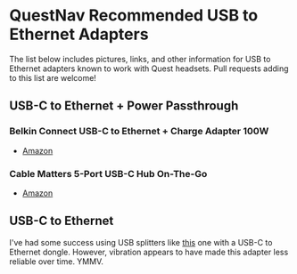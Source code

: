 # QuestNav Recommended USB to Ethernet Adapters

The list below includes pictures, links, and other information for USB to Ethernet adapters known to work with Quest headsets. Pull requests adding to this list are welcome!

## USB-C to Ethernet + Power Passthrough

### Belkin Connect USB-C to Ethernet + Charge Adapter 100W
- [Amazon](https://a.co/d/grTsVxG)

### Cable Matters 5-Port USB-C Hub On-The-Go
- [Amazon](https://a.co/d/72hhWqz)

## USB-C to Ethernet

I've had some success using USB splitters like [this](https://a.co/d/42pHOMf) one with a USB-C to Ethernet dongle. However, vibration appears to have made this adapter less reliable over time. YMMV.



